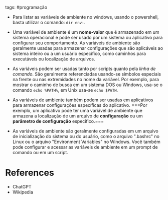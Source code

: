 tags: #programação 

- Para listar as variáveis de ambiente no windows, usando o powershell, basta utilizar o comando: `dir env:`.

- Uma variável de ambiente é um **nome-valor** que é armazenado em um sistema operacional e pode ser usado por um sistema ou aplicativo para configurar seu comportamento. As variáveis de ambiente são geralmente usadas para armazenar configurações que são aplicáveis ao sistema inteiro ou a um usuário específico, como caminhos para executáveis ou localização de arquivos.

- As variáveis podem ser usadas tanto por scripts quanto pela *linha de comando*. São geralmente referenciadas usando-se símbolos especiais na frente ou nas extremidades no nome da variável. Por exemplo, para mostrar o caminho de busca em um sistema DOS ou Windows, usa-se o comando `echo %PATH%`, em Unix usa-se `echo $PATH`.

- As variáveis de ambiente também podem ser usadas em aplicativos para armazenar configurações específicas do aplicativo. ===Por exemplo, um aplicativo pode ter uma variável de ambiente que armazena a localização de um arquivo de **configuração** ou um **parâmetro de configuração** específico.===

- As variáveis de ambiente são geralmente configuradas em um arquivo de inicialização do sistema ou do usuário, como o arquivo ".bashrc" no Linux ou o arquivo "Environment Variables" no Windows. Você também pode configurar e acessar as variáveis de ambiente em um prompt de comando ou em um script.



# References
- ChatGPT
- Wikipedia
